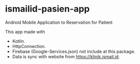 # ismailid-pasien-app
Android Mobile Application to Reservation for Patient

This app made with
- Kotlin.
- HttpConnection.
- Firebase (Google-Services.json) not include at this package.
- Data is sync with website from https://klinik.ismail.id.
